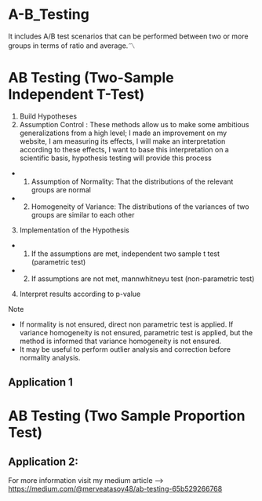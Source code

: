 # A-B_Testing
It includes A/B test scenarios that can be performed between two or more groups in terms of ratio and average.〽

# AB Testing (Two-Sample Independent T-Test)

 1. Build Hypotheses
 2. Assumption Control : These methods allow us to make some ambitious generalizations from a high level; I made an improvement on my website, I am measuring its effects, I will make an interpretation according to these effects, I want to base this interpretation on a scientific basis, hypothesis testing will provide this process
   - 1. Assumption of Normality: That the distributions of the relevant groups are normal
   - 2. Homogeneity of Variance: The distributions of the variances of two groups are similar to each other
 3. Implementation of the Hypothesis
   - 1. If the assumptions are met, independent two sample t test (parametric test)
   - 2. If assumptions are not met, mannwhitneyu test (non-parametric test)
 4. Interpret results according to p-value

 Note
 - If normality is not ensured, direct non parametric test is applied. If variance homogeneity is not ensured, parametric test is applied, but the method is informed that variance homogeneity is not ensured. 
 - It may be useful to perform outlier analysis and correction before normality analysis.
## Application 1

# AB Testing (Two Sample Proportion Test)

## Application 2:

For more information visit my medium article -->  https://medium.com/@merveatasoy48/ab-testing-65b529266768

